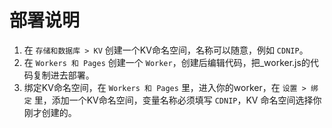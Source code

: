 # 部署说明

1. 在 `存储和数据库 > KV` 创建一个KV命名空间，名称可以随意，例如 `CDNIP`。
2. 在 `Workers 和 Pages` 创建一个 `Worker`，创建后编辑代码，把_worker.js的代码复制进去部署。
3. 绑定KV命名空间，在 `Workers 和 Pages` 里，进入你的worker，在 `设置 > 绑定` 里，添加一个KV命名空间，变量名称必须填写 `CDNIP`，KV 命名空间选择你刚才创建的。
